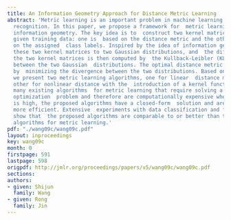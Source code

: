 ```yaml
---
title: An Information Geometry Approach for Distance Metric Learning
abstract: 'Metric learning is an important problem in machine learning and  pattern
  recognition. In this paper, we propose a framework for  metric learning based on
  information geometry. The key idea is to  construct two kernel matrices for the
  given training data: one is  based on the distance metric and the other is based
  on the assigned  class labels. Inspired by the idea of information geometry, we  relate
  these two kernel matrices to two Gaussian distributions, and  the difference between
  the two kernel matrices is then computed by  the Kullback-Leibler (KL) divergence
  between the two Gaussian  distributions. The optimal distance metric is then found
  by  minimizing the divergence between the two distributions. Based on  this idea,
  we present two metric learning algorithms, one for linear  distance metric and the
  other for nonlinear distance with the  introduction of a kernel function. Unlike
  many existing algorithms  for metric learning that require solving a non-trivial
  optimization  problem and therefore are computationally expensive when the data  dimension
  is high, the proposed algorithms have a closed-form  solution and are computationally
  more efficient. Extensive  experiments with data classification and face recognition
  show that  the proposed algorithms are comparable to or better than the  state-of-the-art
  algorithms for metric learning.'
pdf: "./wang09c/wang09c.pdf"
layout: inproceedings
key: wang09c
month: 0
firstpage: 591
lastpage: 598
origpdf: http://jmlr.org/proceedings/papers/v5/wang09c/wang09c.pdf
sections: 
authors:
- given: Shijun
  family: Wang
- given: Rong
  family: Jin
---
```

